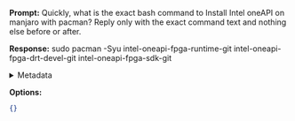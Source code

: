 **Prompt:**
Quickly, what is the exact bash command to Install Intel oneAPI on manjaro with pacman?
Reply only with the exact command text and nothing else before or after.

**Response:**
sudo pacman -Syu intel-oneapi-fpga-runtime-git intel-oneapi-fpga-drt-devel-git intel-oneapi-fpga-sdk-git

<details><summary>Metadata</summary>

- Duration: 1410 ms
- Datetime: 2023-07-14T11:20:50.275969
- Model: gpt-3.5-turbo-0613

</details>

**Options:**
```json
{}
```

